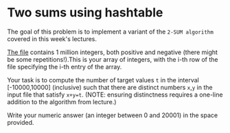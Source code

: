 # Two sums using hashtable

The goal of this problem is to implement a variant of the `2-SUM algorithm` covered in this week's lectures.

[The file](https://github.com/Chang-Chia-Chi/Cousera-Standford-Algorithm-Specialization/blob/main/Graph%20Search%2C%20Shortest%20Paths%2C%20and%20Data%20Structures/week4/2sum.txt) contains 1 million integers, both positive and negative (there might be some repetitions!).This is your array of integers, with the i-th row of the file specifying the i-th entry of the array.

Your task is to compute the number of target values `t` in the interval [-10000,10000] (inclusive) such that there are distinct numbers `x`,`y` in the input file that satisfy `x+y=t`. (NOTE: ensuring distinctness requires a one-line addition to the algorithm from lecture.)

Write your numeric answer (an integer between 0 and 20001) in the space provided.
